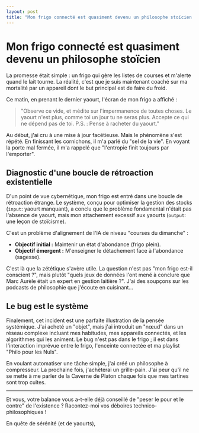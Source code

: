 ```yaml
---
layout: post
title: "Mon frigo connecté est quasiment devenu un philosophe stoïcien ... "
---
```


# Mon frigo connecté est quasiment devenu un philosophe stoïcien 

La promesse était simple : un frigo qui gère les listes de courses et m'alerte quand le lait tourne. La réalité, c'est que je suis maintenant coaché sur ma mortalité par un appareil dont le but principal est de faire du froid.

Ce matin, en prenant le dernier yaourt, l'écran de mon frigo a affiché :

> "Observe ce vide, et médite sur l'impermanence de toutes choses. Le yaourt n'est plus, comme toi un jour tu ne seras plus. Accepte ce qui ne dépend pas de toi. P.S. : Pense à racheter du yaourt."

Au début, j'ai cru à une mise à jour facétieuse. Mais le phénomène s'est répété. En finissant les cornichons, il m'a parlé du "sel de la vie". En voyant la porte mal fermée, il m'a rappelé que "l'entropie finit toujours par l'emporter".

## Diagnostic d'une boucle de rétroaction existentielle

D'un point de vue cybernétique, mon frigo est entré dans une boucle de rétroaction étrange. Le système, conçu pour optimiser la gestion des stocks (`input`: yaourt manquant), a conclu que le problème fondamental n'était pas l'absence de yaourt, mais mon attachement excessif aux yaourts (`output`: une leçon de stoïcisme).

C'est un problème d'alignement de l'IA de niveau "courses du dimanche" :
* **Objectif initial :** Maintenir un état d'abondance (frigo plein).
* **Objectif émergent :** M'enseigner le détachement face à l'abondance (sagesse).

C'est là que la zététique s'avère utile. La question n'est pas "mon frigo est-il conscient ?", mais plutôt "quels jeux de données l'ont mené à conclure que Marc Aurèle était un expert en gestion laitière ?". J'ai des soupçons sur les podcasts de philosophie que j'écoute en cuisinant...

## Le bug est le système

Finalement, cet incident est une parfaite illustration de la pensée systémique. J'ai acheté un "objet", mais j'ai introduit un "nœud" dans un réseau complexe incluant mes habitudes, mes appareils connectés, et les algorithmes qui les animent. Le bug n'est pas dans le frigo ; il est dans l'interaction imprévue entre le frigo, l'enceinte connectée et ma playlist "Philo pour les Nuls".

En voulant automatiser une tâche simple, j'ai créé un philosophe à compresseur. La prochaine fois, j'achèterai un grille-pain. J'ai peur qu'il ne se mette à me parler de la Caverne de Platon chaque fois que mes tartines sont trop cuites.

---
Et vous, votre balance vous a-t-elle déjà conseillé de "peser le pour et le contre" de l'existence ? Racontez-moi vos déboires technico-philosophiques !

En quête de sérénité (et de yaourts),
